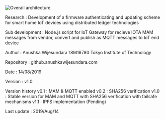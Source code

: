 
![Overall architecture](scheme.png)

Research : Development of a firmware authenticating and updating scheme for smart home IoT devices using distributed ledger technologies

Sub development : Node.js script for IoT Gateway for recieve IOTA MAM messages from vendor, convert and publish as MQTT messages to IoT end device

Author : Anushka Wijesundara 18M18780 Tokyo Institute of Technology

Repository : github.anushkawijesundara.com

Date : 14/08/2019

Version : v1.0

Version history v0.1 : MAM & MQTT enabled 
                v0.2 : SHA256 verification
                v1.0 : Stable version for MAM and MQTT with SHA256 verification with failsafe mechanisms
                v1.1 : IPFS implementation (Pending)

Last update : 2019/Aug/14
